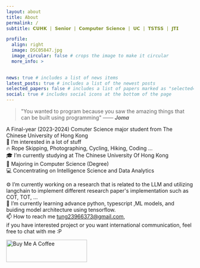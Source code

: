 ```yaml
---
layout: about
title: About
permalink: /
subtitle: 𝗖𝗨𝗛𝗞 | 𝗦𝗲𝗻𝗶𝗼𝗿 | 𝗖𝗼𝗺𝗽𝘂𝘁𝗲𝗿 𝗦𝗰𝗶𝗲𝗻𝗰𝗲 | 𝗨𝗖 | 𝗧𝗦𝗧𝗦𝗦 | 𝗝𝗧𝗜

profile:
  align: right
  image: DSC05847.jpg
  image_circular: false # crops the image to make it circular
  more_info: >
    

news: true # includes a list of news items
latest_posts: true # includes a list of the newest posts
selected_papers: false # includes a list of papers marked as "selected={true}"
social: true # includes social icons at the bottom of the page
---
```


> "You wanted to program because you saw the amazing things that can be built using programming" —— ***Joma***
> 
A Final-year (2023-2024) Comuter Science major student from The Chinese University of Hong Kong<br>
👀 I’m interested in a lot of stuff<br>
🔥 Rope Skipping, Photographing, Cycling, Hiking, Coding ...<br>
🎓 I’m currently studying at The Chinese University Of Hong Kong<br>
📜 Majoring in Computer Science (Degree)<br>
💻 Concentrating on Intelligence Science and Data Analytics<br>
<!-- 🌐 Here is my [Personal Website](https://hkbillson.com)<br> -->
⚙️ I’m currently working on a research that is related to the LLM and utilizing langchain to implement different research paper's implementation such as COT, TOT, ...<br>
📖 I’m currently learning advance python, typescript ,ML models, and buiding model architecture using tensorflow.<br>
📫 How to reach me <tung23966373@gmail.com>, <br>
	if you have interested project or you want international communication, feel free to chat with me :P

<a href="https://www.buymeacoffee.com/argonaut790" target="_blank"><img src="https://cdn.buymeacoffee.com/buttons/v2/default-yellow.png" alt="Buy Me A Coffee" style="height: 60px !important;width: 217px !important;" ></a>
